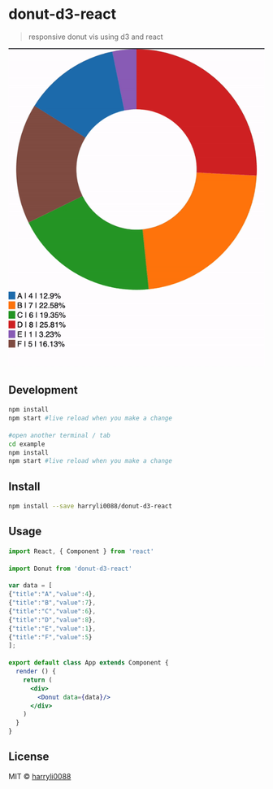 # donut-d3-react
> responsive donut vis using d3 and react

![Demo](/example/donut-d3-react.gif)

## Development
```bash
npm install
npm start #live reload when you make a change

#open another terminal / tab
cd example
npm install
npm start #live reload when you make a change
```

## Install

```bash
npm install --save harryli0088/donut-d3-react
```

## Usage

```jsx
import React, { Component } from 'react'

import Donut from 'donut-d3-react'

var data = [
{"title":"A","value":4},
{"title":"B","value":7},
{"title":"C","value":6},
{"title":"D","value":8},
{"title":"E","value":1},
{"title":"F","value":5}
];

export default class App extends Component {
  render () {
    return (
      <div>
        <Donut data={data}/>
      </div>
    )
  }
}

```

## License

MIT © [harryli0088](https://github.com/harryli0088)
